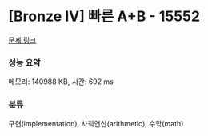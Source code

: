 # [Bronze IV] 빠른 A+B - 15552 

[문제 링크](https://www.acmicpc.net/problem/15552) 

### 성능 요약

메모리: 140988 KB, 시간: 692 ms

### 분류

구현(implementation), 사칙연산(arithmetic), 수학(math)

